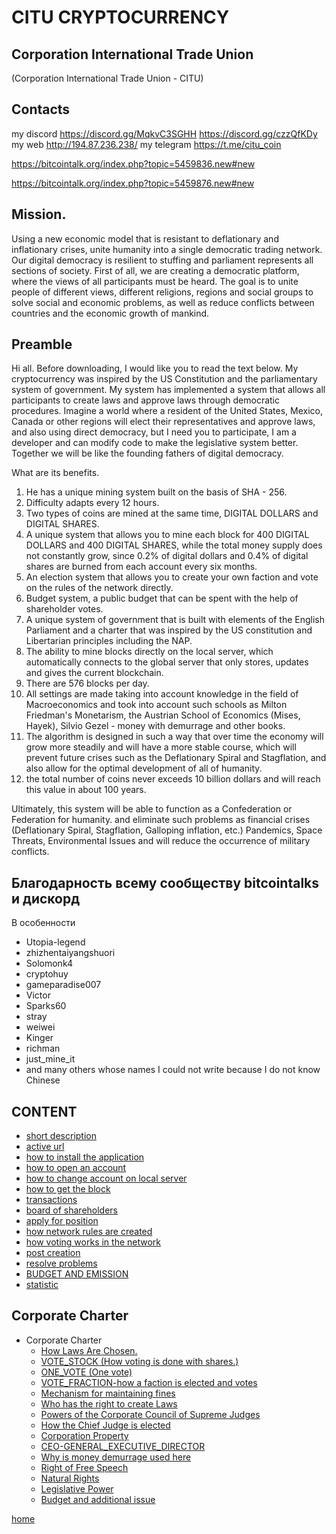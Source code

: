# CITU CRYPTOCURRENCY
## Corporation International Trade Union
(Corporation International Trade Union - CITU)

## Contacts
my discord https://discord.gg/MqkvC3SGHH  https://discord.gg/czzQfKDy
my web http://194.87.236.238/
my telegram https://t.me/citu_coin

https://bitcointalk.org/index.php?topic=5459836.new#new

https://bitcointalk.org/index.php?topic=5459876.new#new

## Mission.
Using a new economic model that is resistant to deflationary and inflationary crises,
unite humanity into a single democratic trading network. Our digital democracy is resilient to stuffing
and parliament represents all sections of society. First of all, we are creating a democratic platform,
where the views of all participants must be heard. The goal is to unite people of different views, different religions,
regions and social groups to solve social and economic problems, as well as reduce conflicts between
countries and the economic growth of mankind.

## Preamble
Hi all.
Before downloading, I would like you to read the text below.
My cryptocurrency was inspired by the US Constitution and the parliamentary system of government.
My system has implemented a system that allows all participants to create laws and approve laws through democratic procedures.
Imagine a world where a resident of the United States, Mexico, Canada or other regions will elect their representatives and approve laws,
and also using direct democracy, but I need you to participate, I am a developer and can modify
code to make the legislative system better. Together we will be like the founding fathers of digital democracy.

What are its benefits.
1. He has a unique mining system built on the basis of SHA - 256.
2. Difficulty adapts every 12 hours.
3. Two types of coins are mined at the same time, DIGITAL DOLLARS and DIGITAL SHARES.
4. A unique system that allows you to mine each block for 400 DIGITAL DOLLARS and 400 DIGITAL SHARES, while the total money supply does not constantly grow, since 0.2% of digital dollars and 0.4% of digital shares are burned from each account every six months.
5. An election system that allows you to create your own faction and vote on the rules of the network directly.
6. Budget system, a public budget that can be spent with the help of shareholder votes.
7. A unique system of government that is built with elements of the English Parliament and a charter that was inspired by the US constitution and Libertarian principles including the NAP.
8. The ability to mine blocks directly on the local server, which automatically connects to the global server that only stores, updates and gives the current blockchain.
9. There are 576 blocks per day.
10. All settings are made taking into account knowledge in the field of Macroeconomics and took into account such schools as Milton Friedman's Monetarism, the Austrian School of Economics (Mises, Hayek), Silvio Gezel - money with demurrage and other books.
11. The algorithm is designed in such a way that over time the economy will grow more steadily and will have a more stable course, which will prevent future crises such as the Deflationary Spiral and Stagflation, and also allow for the optimal development of all of humanity.
12. the total number of coins never exceeds 10 billion dollars and will reach this value in about 100 years.

Ultimately, this system will be able to function as a Confederation or Federation for humanity.
and eliminate such problems as financial crises (Deflationary Spiral, Stagflation, Galloping inflation, etc.)
Pandemics, Space Threats, Environmental Issues and will reduce the occurrence of military conflicts.

## Благодарность всему сообществу bitcointalks и дискорд
В особенности
- Utopia-legend
- zhizhentaiyangshuori
- Solomonk4
- cryptohuy
- gameparadise007
- Victor
- Sparks60
- stray
- weiwei
- Kinger
- richman
- just_mine_it
- and many others whose names I could not write because I do not know Chinese



## CONTENT
- [short description](../documentationEng/preambleEng.md)
- [active url](../documentationEng/active-urlEng.md)
- [how to install the application](../documentationEng/installEng.md)
- [how to open an account](../documentationEng/create-accountEng.md)
- [how to change account on local server](../documentationEng/change-accountEng.md)
- [how to get the block](../documentationEng/%20mineEng.md)
- [transactions](../documentationEng/transactionsEng.md)
- [board of shareholders](../documentationEng/board-of-shareholdersEng.md)
- [apply for position](../documentationEng/managmentEng.md)
- [how network rules are created](../documentationEng/create-lawEng.md)
- [how voting works in the network](../documentationEng/voting-in-networkEng.md)
- [post creation](../documentationEng/create-positionEng.md)
- [resolve problems](../documentationEng/solving-common-problems.md)
- [BUDGET AND EMISSION](../documentationEng/how_to_create_a_budget_and_emission.md)
- [statistic](../documentationEng/statistics.md)

[//]: # (- [create fraction]&#40;../documentationEng/create-fractionEng.md&#41;)
## Corporate Charter
- Corporate Charter
  - [How Laws Are Chosen.](../charterEng/HOW_LAWS_ARE_CHOSEN.md)
  - [VOTE_STOCK (How voting is done with shares.)](../charterEng/VOTE_STOCK.md)
  - [ONE_VOTE (One vote)](../charterEng/ONE_VOTE.md)
  - [VOTE_FRACTION-how a faction is elected and votes](../charterEng/VOTE_FRACTION.md)
  - [Mechanism for maintaining fines](../charterEng/MECHANISM_FOR_REDUCING_THE_NUMBER_OF_SHARES.md)
  - [Who has the right to create Laws](../charterEng/WHO_HAS_THE_RIGHT_TO_CREATE_LAWS.md)
  - [Powers of the Corporate Council of Supreme Judges](../charterEng/POWERS_OF_THE_CORPORATE_COUNCIL_OF_JUDGES.md)
  - [How the Chief Judge is elected](../charterEng/HOW_THE_CHIEF_JUDGE_IS_CHOSEN.md)
  - [Corporation Property](../charterEng/PROPERTY_OF_THE_CORPORATION.md)
  - [CEO-GENERAL_EXECUTIVE_DIRECTOR](../charterEng/GENERAL_EXECUTIVE_DIRECTOR.md)
  - [Why is money demurrage used here](../charterEng/EXPLANATION_WHY_MONEY_DEMURAGE_IS_USED_HERE.md)
  - [Right of Free Speech](../charterEng/FREEDOM_OF_SPEECH.md)
  - [Natural Rights](../charterEng/RIGHTS.md)
  - [Legislative Power](../charterEng/POWER.md)
  - [Budget and additional issue](../charterEng/BUDGET%20AND%20EMISSION.md)


[home](../readme.md)